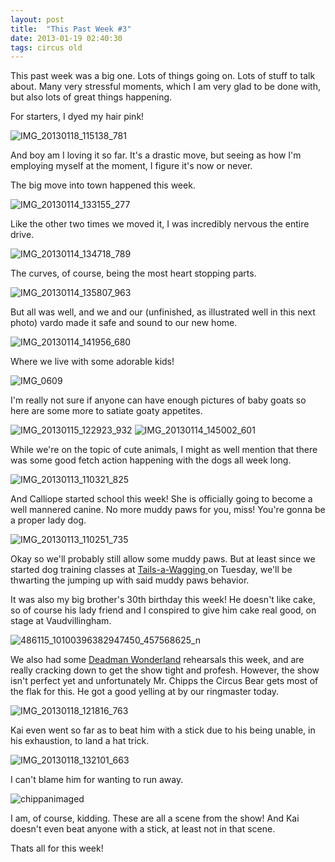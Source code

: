 ```yaml
---
layout: post
title:  "This Past Week #3"
date: 2013-01-19 02:40:30
tags: circus old
---
```

This past week was a big one. Lots of things going on. Lots of stuff to talk about. Many very stressful moments, which I am very glad to be done with, but also lots of great things happening.

For starters, I dyed my hair pink!

![IMG_20130118_115138_781](/uploads/2013/01/IMG_20130118_115138_781.jpg)

And boy am I loving it so far. It's a drastic move, but seeing as how I'm employing myself at the moment, I figure it's now or never.

The big move into town happened this week.

![IMG_20130114_133155_277](/uploads/2013/01/IMG_20130114_133155_277.jpg)

Like the other two times we moved it, I was incredibly nervous the entire drive.

![IMG_20130114_134718_789](/uploads/2013/01/IMG_20130114_134718_789.jpg)

The curves, of course, being the most heart stopping parts.

![IMG_20130114_135807_963](/uploads/2013/01/IMG_20130114_135807_963.jpg)

But all was well, and we and our (unfinished, as illustrated well in this next photo) vardo made it safe and sound to our new home.

![IMG_20130114_141956_680](/uploads/2013/01/IMG_20130114_141956_680.jpg)

Where we live with some adorable kids!

![IMG_0609](/uploads/2013/01/IMG_06091.jpg)

I'm really not sure if anyone can have enough pictures of baby goats so here are some more to satiate goaty appetites.

![IMG_20130115_122923_932](/uploads/2013/01/IMG_20130115_122923_932.jpg)
![IMG_20130114_145002_601](/uploads/2013/01/IMG_20130114_145002_601.jpg)

While we're on the topic of cute animals, I might as well mention that there was some good fetch action happening with the dogs all week long.

![IMG_20130113_110321_825](/uploads/2013/01/IMG_20130113_110321_825.jpg)

And Calliope started school this week! She is officially going to become a well mannered canine. No more muddy paws for you, miss! You're gonna be a proper lady dog.

![IMG_20130113_110251_735](/uploads/2013/01/IMG_20130113_110251_735.jpg)

Okay so we'll probably still allow some muddy paws. But at least since we started dog training classes at [Tails-a-Wagging ](http://www.tails-a-wagging.com/)on Tuesday, we'll be thwarting the jumping up with said muddy paws behavior.

It was also my big brother's 30th birthday this week! He doesn't like cake, so of course his lady friend and I conspired to give him cake real good, on stage at Vaudvillingham.

![486115_10100396382947450_457568625_n](/uploads/2013/01/486115_10100396382947450_457568625_n.jpg)

We also had some [Deadman Wonderland](http://www.deadmanwonderlandcircus.com) rehearsals this week, and are really cracking down to get the show tight and profesh. However, the show isn't perfect yet and unfortunately Mr. Chipps the Circus Bear gets most of the flak for this. He got a good yelling at by our ringmaster today.

![IMG_20130118_121816_763](/uploads/2013/01/IMG_20130118_121816_763.jpg)

Kai even went so far as to beat him with a stick due to his being unable,  in his exhaustion, to land a hat trick.

![IMG_20130118_132101_663](/uploads/2013/01/IMG_20130118_132101_663.jpg)

I can't blame him for wanting to run away.

![chippanimaged](/uploads/2013/01/chippanimaged1.gif)

I am, of course, kidding. These are all a scene from the show! And Kai doesn't even beat anyone with a stick, at least not in that scene.

Thats all for this week!
